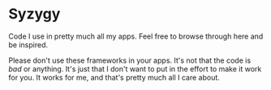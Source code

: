 # Syzygy

Code I use in pretty much all my apps. Feel free to browse through here and be inspired. 

Please don't use these frameworks in your apps. It's not that the code is _bad_ or anything. It's just that I don't want to put in the effort to make it work for you. It works for me, and that's pretty much all I care about.
